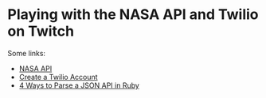 # Playing with the NASA API and Twilio on Twitch

Some links: 

* [NASA API](https://api.nasa.gov/api.html#assets)
* [Create a Twilio Account](http://twilio.com/try-twilio)
* [4 Ways to Parse a JSON API in Ruby](https://www.twilio.com/blog/2015/10/4-ways-to-parse-a-json-api-with-ruby.html)


